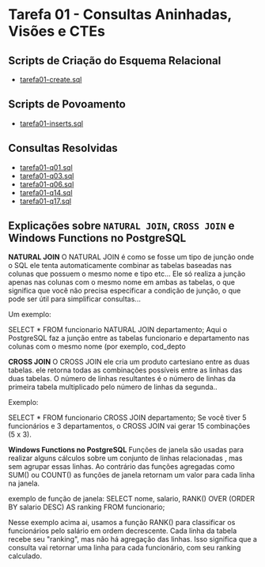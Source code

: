 # Tarefa 01 - Consultas Aninhadas, Visões e CTEs

## Scripts de Criação do Esquema Relacional
- [tarefa01-create.sql](tarefa01-create.sql)

## Scripts de Povoamento
- [tarefa01-inserts.sql](tarefa01-inserts.sql)

## Consultas Resolvidas
- [tarefa01-q01.sql](tarefa01-q01.sql)
- [tarefa01-q03.sql](tarefa01-q03.sql)
- [tarefa01-q06.sql](tarefa01-q06.sql)
- [tarefa01-q14.sql](tarefa01-q14.sql)
- [tarefa01-q17.sql](tarefa01-q17.sql)

## Explicações sobre `NATURAL JOIN`, `CROSS JOIN` e **Windows Functions** no PostgreSQL

**NATURAL JOIN**
O NATURAL JOIN é como se fosse um tipo de junção onde o SQL ele tenta automaticamente combinar as tabelas baseadas nas colunas que possuem o mesmo nome e tipo etc... Ele só realiza a junção apenas nas colunas com o mesmo nome em ambas as tabelas, o que significa que você não precisa especificar a condição de junção, o que pode ser útil para simplificar consultas...

Um exemplo:

SELECT * FROM funcionario NATURAL JOIN departamento;
Aqui o PostgreSQL faz a junção entre as tabelas funcionario e departamento nas colunas com o mesmo nome (por exemplo, cod_depto



**CROSS JOIN**
O CROSS JOIN ele cria um produto cartesiano entre as duas tabelas. ele retorna todas as combinações possíveis entre as linhas das duas tabelas. O número de linhas resultantes é o número de linhas da primeira tabela multiplicado pelo número de linhas da segunda..

Exemplo:

SELECT * FROM funcionario CROSS JOIN departamento;
Se você tiver 5 funcionários e 3 departamentos, o CROSS JOIN vai gerar 15 combinações (5 x 3).



**Windows Functions no PostgreSQL**
Funções de janela são usadas para realizar alguns cálculos sobre um conjunto de linhas relacionadas , mas sem agrupar essas linhas. Ao contrário das funções agregadas como SUM() ou COUNT() as funções de janela retornam um valor para cada linha na janela.

exemplo de função de janela:
SELECT 
    nome,
    salario,
    RANK() OVER (ORDER BY salario DESC) AS ranking
FROM funcionario;

Nesse exemplo acima ai, usamos a função RANK() para classificar os funcionários pelo salário em ordem decrescente. Cada linha da tabela recebe seu "ranking", mas não há agregação das linhas. Isso significa que a consulta vai retornar uma linha para cada funcionário, com seu ranking calculado.
